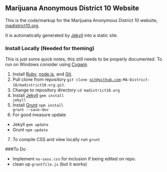 ## Marijuana Anonymous District 10 Website

This is the code/markup for the Marijuana Anonymous District 10 website, [madistrict10.org](http://madistrict10.org).

It is automatically generated by [Jekyll](https://github.com/mojombo/jekyll) into a static site.

### Install Locally (Needed for theming)
This is just some quick notes, this still needs to be properly documented.
To run on Windows consider using [Cygwin](http://www.cygwin.com/)

1. Install [Ruby](https://www.ruby-lang.org), [node.js](http://nodejs.org/), and [Git](http://git-scm.com/).
2. Pull clone from repository <code>git clone git@github.com:MA-District-10/madistrict10.org.git</code>.
3. Change to repository directory <code>cd madistrict10.org</code>
4. Install [Jekyll](http://jekyllrb.com/) <code>gem install jekyll</code>
5. Install [Grunt](http://gruntjs.com/) <code>npm install grunt --save-dev</code>
6. For good measure update
  * Jekyll <code>gem update</code>
  * Grunt <code>npm update</code>
7. To compile CSS and view locally run <code>grunt</code>

###To Do
* Implement <code>no-sass.css</code> for inclusion if being edited on repo.
* clean up <code>gruntfile.js</code> (but it works)
